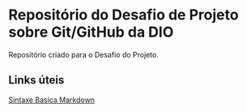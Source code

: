 # Repositório do Desafio de Projeto sobre Git/GitHub da DIO
Repositório criado para o Desafio do Projeto.
## Links úteis
[Sintaxe Basica Markdown](https://www.markdownguide.org/basic-syntax/)
